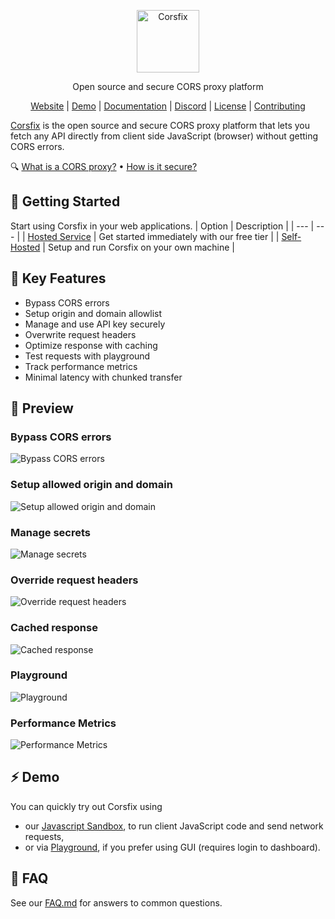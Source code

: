 <div align="center">
  <p><img src="https://assets.corsfix.com/ig8k4n6.png" height="100" alt="Corsfix"></p>
  
  <p>Open source and secure CORS proxy platform</p>

  <p>
    <a href="https://corsfix.com">Website</a> | 
    <a href="#%EF%B8%8F-demo">Demo</a> | 
    <a href="https://corsfix.com/docs">Documentation</a> | 
    <a href="https://discord.gg/WEAeqrRjp2">Discord</a> | 
    <a href="#AGPL-3.0-1-ov-file">License</a> | 
    <a href="CONTRIBUTING.md">Contributing</a>
  </p>
</div>

[Corsfix](https://corsfix.com) is the open source and secure CORS proxy platform that lets you fetch any API directly from client side JavaScript (browser) without getting CORS errors.

<p>
  <span>🔍</span>
  <a href="FAQ.md#what-is-a-cors-proxy">What is a CORS proxy?</a> &bull;
  <a href="FAQ.md#how-is-it-secure">How is it secure?</a>
</p>

## 🚀 Getting Started

Start using Corsfix in your web applications.
| Option | Description |
| --- | --- |
| [Hosted Service](https://corsfix.com) | Get started immediately with our free tier |
| [Self-Hosted](https://corsfix.com/docs/open-source/self-hosting) | Setup and run Corsfix on your own machine |

## 💫 Key Features

- Bypass CORS errors
- Setup origin and domain allowlist
- Manage and use API key securely
- Overwrite request headers
- Optimize response with caching
- Test requests with playground
- Track performance metrics
- Minimal latency with chunked transfer

## 🔎 Preview

### Bypass CORS errors

![Bypass CORS errors](https://assets.corsfix.com/zfiuqk9.png)

### Setup allowed origin and domain

![Setup allowed origin and domain](https://assets.corsfix.com/u5m0gkt.png)

### Manage secrets

![Manage secrets](https://assets.corsfix.com/bpsdspx.png)

### Override request headers

![Override request headers](https://assets.corsfix.com/xd0esz6j.png)

### Cached response

![Cached response](https://assets.corsfix.com/pypmbrs.png)

### Playground

![Playground](https://assets.corsfix.com/zh0eczi.png)

### Performance Metrics

![Performance Metrics](https://assets.corsfix.com/f3tg8t.png)

## ⚡️ Demo

You can quickly try out Corsfix using

- our [Javascript Sandbox](https://sandbox.corsfix.com), to run client JavaScript code and send network requests,
- or via [Playground](https://app.corsfix.com/playground), if you prefer using GUI (requires login to dashboard).

## 🙋 FAQ

See our [FAQ.md](FAQ.md) for answers to common questions.
